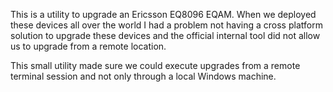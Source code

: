 This is a utility to upgrade an Ericsson EQ8096 EQAM. When we deployed these devices all over the world I had a problem not having a cross platform solution to upgrade these devices and the official internal tool did not allow us to upgrade from a remote location. 

This small utility made sure we could execute upgrades from a remote terminal session and not only through a local Windows machine.

